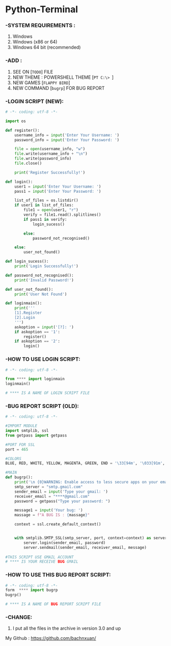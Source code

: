 # Python-Terminal
### -SYSTEM REQUIREMENTS :
1. Windows
2. Windows (x86 or 64)
3. Windows 64 bit (recommended)

### -ADD :
1. SEE ON [`TODO`] FILE
2. NEW THEME : POWERSHELL THEME [`PT C:\> `] 
3. NEW GAMES [`FLAPPY BIRD`]
4. NEW COMMAND [`bugrp`] FOR BUG REPORT

### -LOGIN SCRIPT (NEW):
```python
# -*- coding: utf-8 -*-

import os

def register():
    username_info = input('Enter Your Username: ')
    password_info = input('Enter Your Password: ')

    file = open(username_info, "w")
    file.write(username_info + "\n")
    file.write(password_info)
    file.close()

    print('Register Successfully!')

def login():
    user1 = input('Enter Your Username: ')
    pass1 = input('Enter Your Password: ')

    list_of_files = os.listdir()
    if user1 in list_of_files:
        file1 = open(user1, "r")
        verify = file1.read().splitlines()
        if pass1 in verify:
            login_sucess()

        else:
            password_not_recognised()

    else:
        user_not_found()

def login_sucess():
    print('Login Successfully!') 

def password_not_recognised():
    print('Invalid Password!')

def user_not_found():
    print('User Not Found')

def loginmain():
    print('''
    [1].Register
    [2].Login
    ''')
    askoption = input('[?]: ')
    if askoption == '1':
        register()
    if askoption == '2':
        login()
```

### -HOW TO USE LOGIN SCRIPT:
```python
# -*- coding: utf-8 -*-

from **** import loginmain
loginmain()

# **** IS A NAME OF LOGIN SCRIPT FILE
```

### -BUG REPORT SCRIPT (OLD):
```python
# -*- coding: utf-8 -*-

#IMPORT MODULE
import smtplib, ssl
from getpass import getpass

#PORT FOR SSL
port = 465

#COLORS
BLUE, RED, WHITE, YELLOW, MAGENTA, GREEN, END = '\33[94m', '\033[91m', '\33[97m', '\33[93m', '\033[1;35m', '\033[1;32m', '\033[0m'

#MAIN
def bugrp():
	print('\n {0}WARNING: Enable access to less secure apps on your email account.{2} \n {1}https://www.google.com/settings/security/lesssecureapps{2}'.format(RED, GREEN, END))
	smtp_server = "smtp.gmail.com"
	sender_email = input('Type your gmail: ')
	receiver_email = "****@gmail.com"
	password = getpass("Type your password: ")

	message1 = input('Your bug: ')
	massage = f"A BUG IS : {massage}"

	context = ssl.create_default_context()


	with smtplib.SMTP_SSL(smtp_server, port, context=context) as server:
		server.login(sender_email, password)
		server.sendmail(sender_email, receiver_email, message)
		
#THIS SCRIPT USE GMAIL ACCOUNT 
# **** IS YOUR RECEIVE BUG GMAIL
```

### -HOW TO USE THIS BUG REPORT SCRIPT: 
```python
# -*- coding: utf-8 -*-
form  **** import bugrp
bugrp()

# **** IS A NAME OF BUG REPORT SCRIPT FILE
```

### -CHANGE:
1. I put all the files in the archive in version 3.0 and up

My Github : https://github.com/bachnxuan/

